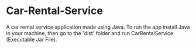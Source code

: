 # Car-Rental-Service
A car rental service application made using Java. To run the app install Java in your machine, then go to the 'dist' folder and run CarRentalService (Executable Jar File).
